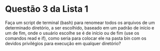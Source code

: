 # Questão 3 da Lista 1

Faça um script de terminal (bash) para renomear todos os arquivos de um determinado
diretório, a ser escolhido, baseado em um padrão de início e um de fim, onde o usuário escolhe
se é de início ou de fim (use os comandos read e if), como seria para colocar ele na pasta bin
com os devidos privilégios para execução em qualquer diretório?
